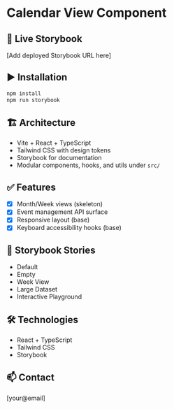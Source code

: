 # Calendar View Component

## 🚀 Live Storybook
[Add deployed Storybook URL here]

## ▶️ Installation
```bash
npm install
npm run storybook
```

## 🏗️ Architecture
- Vite + React + TypeScript
- Tailwind CSS with design tokens
- Storybook for documentation
- Modular components, hooks, and utils under `src/`

## ✅ Features
- [x] Month/Week views (skeleton)
- [x] Event management API surface
- [x] Responsive layout (base)
- [x] Keyboard accessibility hooks (base)

## 📘 Storybook Stories
- Default
- Empty
- Week View
- Large Dataset
- Interactive Playground

## 🛠️ Technologies
- React + TypeScript
- Tailwind CSS
- Storybook

## 📫 Contact
[your@email]

